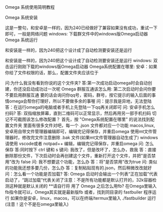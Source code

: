 Omega 系统使⽤简明教程
 
Omega 系统安装
 
 
这是⼀整句，和安卓是⼀样的，因为240已经做好了兼容如果没有成功，重试⼀下即可，⼀般是⽹络问题
  windows: 下载群⽂件中的windows版Omega启动器
Omega 系统运⾏
 
和安装是⼀样的，因为240把这个设计成了⾃动检测要安装还是运⾏
 
和安装是⼀样的，因为240把这个设计成了⾃动检测要安装还是运⾏
  windows: 双击运⾏刚刚下载的windows版Omega启动器
Omega系统配置在哪⾥:
  安卓：如果你给了⽂件权限的话，那么，配置⽂件夹应该位于
 
 问:为什么我没有看到你说的这个⽂件夹?
答:第⼀次成功启动omega时会⾃动创建，你还没启动成功过⼀次呢
Omega 群服互通该怎么⽤:
  第⼆次启动时会问你要不要启⽤群服互通 要的话会询问你qq号，密码，群号，按它提示的输⼊后⾯的事情omega会帮你打理好，所以不要做多余的事喔
  问：提示我是异地，⽆法登陆
答：在运⾏omega的电脑或者⼿机上先登陆⼀下qq再关闭即可
  问: 安卓⼿机怎么扫码?
答: 双指缩放屏幕，直到⼆维码可以正常显示，然后再⽤另⼀部⼿机扫码 切记不可截图该怎么修改配置？
⾸先，按 "Omega系统配置在哪⾥" 的说法找到配置⽂件夹
⾥⾯有很多⽂件对吧，每⼀个 .json ⽂件都对应⼀个功能
macos,linux,安卓⽤⾃带⽂件管理器编辑即可，编辑完记得保存，并重启omega
使⽤mt⽂件管理器时，修改完⽂件注意删除 .bak ⽂件(如果mt⽂件管理器⾃动⽣成了) windows请使⽤ vscode或者 notpad++ 编辑，编辑完记得保存，并重启omega 问: 怎么保存 答:同时按下 ctrl 键和 s 键问: 我改了，但是改坏了，怎么办，救我
答：直接删除那份⽂件，下次启动时会再创建这个⽂件，重新打开这个⽂件，并把"是否禁⽤"改为 false
问: 我不想要这个功能，怎么办
答：将"是否禁⽤"改为true
问: 类似的功能我还想多要⼏份，怎么办
答：复制粘贴现有的.json，然后稍微改改就好问：怎么看⼀个功能是否加载?
答: Omega 启动时会输出⼀个列表“正在加载”代表启动了，“跳过加载”代表关闭了注意：不是所有功能都是默认打开的，32k容器检测这种就是默认关闭的 **请⾃⾏将
⽤了 Omega 之后怎么⽤fb?
在Omega⾥输⼊fb指令就可以，Omega其实就是最新版fb
或者，找到同⽬录的 fastbuiler 程序运⾏ 如果你是安卓，linux，macos，可以在终端/termux⾥输⼊
./fastbuilder 运⾏(注意！这个不是在omega⾥输⼊)
